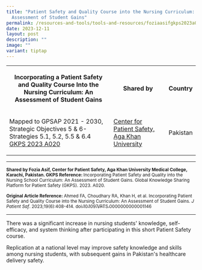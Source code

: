 ```yaml
---
title: "Patient Safety and Quality Course into the Nursing Curriculum: An
  Assessment of Student Gains"
permalink: /resources-and-tools/tools-and-resources/foziaasifgkps2023a020/
date: 2023-12-11
layout: post
description: ""
image: ""
variant: tiptap
---
```

<table>
<tbody>
<tr>
<th rowspan="1" colspan="1">
<p>Incorporating a Patient Safety and Quality Course Into the Nursing Curriculum:
An Assessment of Student Gains</p>
</th>
<th rowspan="1" colspan="1">
<p>Shared by</p>
</th>
<th rowspan="1" colspan="1">
<p>Country</p>
</th>
</tr>
<tr>
<td rowspan="1" colspan="1">
<p>Mapped to GPSAP 2021 - 2030, Strategic Objectives 5 &amp; 6- Strategies
5.1, 5.2, 5.5 &amp; 6.4
<br><a href="/files/gkps_2023-a020.pdf" rel="noopener noreferrer nofollow" target="_blank">GKPS 2023 A020</a>
</p>
</td>
<td rowspan="1" colspan="1">
<p><a href="https://www.aku.edu/mcpk/patient-safety/Pages/home.aspx" rel="noopener noreferrer nofollow" target="_blank">Center for Patient Safety, Aga Khan University</a>
</p>
</td>
<td rowspan="1" colspan="1">
<p>Pakistan</p>
</td>
</tr>
</tbody>
</table>
<hr>
<p><strong><sub>Shared by Fozia Asif, Center for Patient Safety, Aga Khan University Medical College, Karachi, Pakistan. GKPS Reference: </sub></strong><sub>Incorporating Patient Safety and Quality into the Nursing School Curriculum: An Assessment of Student Gains. Global Knowledge Sharing Platform for Patient Safety (GKPS). 2023. A020.</sub>
</p>
<p><strong><sub>Original Article Reference: </sub></strong><sub>Ahmed FA, Choudhary RA, Khan H, et al. Incorporating Patient Safety and Quality Course into the Nursing Curriculum: An Assessment of Student Gains. </sub><em><sub>J Patient Saf</sub></em><sub>. 2023;19(6):408-414. </sub>
<a href="https://www.ncbi.nlm.nih.gov/pmc/articles/PMC10461720/" rel="noopener noreferrer nofollow" target="_blank"><sub>doi:10.1097/PTS.0000000000001146</sub>
</a>
</p>
<hr>
<p>There was a significant increase in nursing students' knowledge, self-efficacy,
and system thinking after participating in this short Patient Safety course.</p>
<p>Replication at a national level may improve safety knowledge and skills
among nursing students, with subsequent gains in Pakistan's healthcare
delivery safety.</p>
